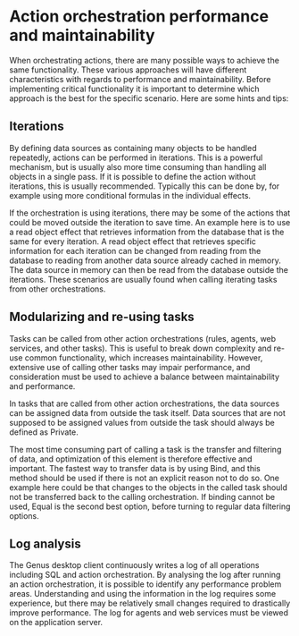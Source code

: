 # Action orchestration performance and maintainability

When orchestrating actions, there are many possible ways to achieve the same functionality. These various approaches will have different characteristics with regards to performance and maintainability. Before implementing critical functionality it is important to determine which approach is the best for the specific scenario. Here are some hints and tips:

## Iterations

By defining data sources as containing many objects to be handled repeatedly, actions can be performed in iterations. This is a powerful mechanism, but is usually also more time consuming than handling all objects in a single pass. If it is possible to define the action without iterations, this is usually recommended. Typically this can be done by, for example using more conditional formulas in the individual effects.

If the orchestration is using iterations, there may be some of the actions that could be moved outside the iteration to save time. An example here is to use a read object effect that retrieves information from the database that is the same for every iteration. A read object effect that retrieves specific information for each iteration can be changed from reading from the database to reading from another data source already cached in memory. The data source in memory can then be read from the database outside the iterations. These scenarios are usually found when calling iterating tasks from other orchestrations.

## Modularizing and re-using tasks

Tasks can be called from other action orchestrations (rules, agents, web services, and other tasks). This is useful to break down complexity and re-use common functionality, which increases maintainability. However, extensive use of calling other tasks may impair performance, and consideration must be used to achieve a balance between maintainability and performance.

In tasks that are called from other action orchestrations, the data sources can be assigned data from outside the task itself. Data sources that are not supposed to be assigned values from outside the task should always be defined as Private.

The most time consuming part of calling a task is the transfer and filtering of data, and optimization of this element is therefore effective and important. The fastest way to transfer data is by using Bind, and this method should be used if there is not an explicit reason not to do so. One example here could be that changes to the objects in the called task should not be transferred back to the calling orchestration. If binding cannot be used, Equal is the second best option, before turning to regular data filtering options.

## Log analysis

The Genus desktop client continuously writes a log of all operations including SQL and action orchestration. By analysing the log after running an action orchestration, it is possible to identify any performance problem areas. Understanding and using the information in the log requires some experience, but there may be relatively small changes required to drastically improve performance. The log for agents and web services must be viewed on the application server.
